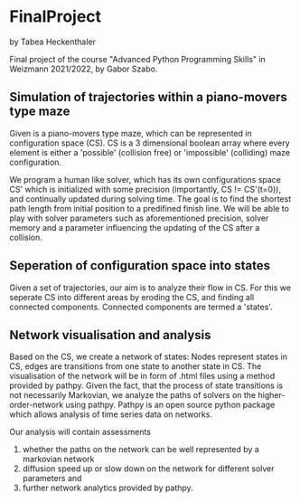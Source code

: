 # FinalProject
by Tabea Heckenthaler

Final project of the course "Advanced Python Programming Skills" in Weizmann 2021/2022, by Gabor Szabo. 

## Simulation of trajectories within a piano-movers type maze
Given is a piano-movers type maze, which can be represented in configuration space (CS). CS is a 3 dimensional boolean array where every element is either a 'possible' (collision free) or 'impossible' (colliding) maze configuration.

We program a human like solver, which has its own configurations space CS' which is initialized with some precision (importantly, CS != CS'(t=0)), and continually updated during solving time. The goal is to find the shortest path length from initial position to a predifined finish line. We will be able to play with solver parameters such as aforementioned precision, solver memory and a parameter influencing the updating of the CS after a collision. 

## Seperation of configuration space into states
Given a set of trajectories, our aim is to analyze their flow in CS. For this we seperate CS into different areas by eroding the CS, and finding all connected components. Connected components are termed a 'states'. 


## Network visualisation and analysis 
Based on the CS, we create a network of states: Nodes represent states in CS, edges are transitions from one state to another state in CS. 
The visualisation of the network will be in form of .html files using a method provided by pathpy.
Given the fact, that the process of state transitions is not necessarily Markovian, we analyze the paths of solvers on the higher-order-network using pathpy. 
Pathpy is an open source python package which allows analysis of time series data on networks.  

Our analysis will contain assessments 
1. whether the paths on the network can be well represented by a markovian network 
2. diffusion speed up or slow down on the network for different solver parameters and 
3. further network analytics provided by pathpy.

